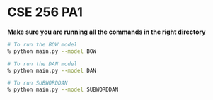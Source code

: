 # CSE 256 PA1

**Make sure you are running all the commands in the right directory**

```bash
# To run the BOW model
% python main.py --model BOW 

# To run the DAN model
% python main.py --model DAN

# To run SUBWORDDAN
% python main.py --model SUBWORDDAN
```